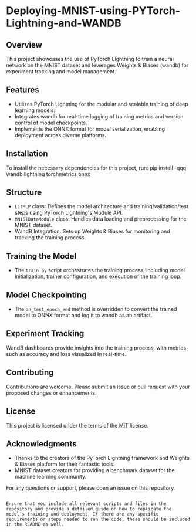 # Deploying-MNIST-using-PYTorch-Lightning-and-WANDB


## Overview
This project showcases the use of PyTorch Lightning to train a neural network on the MNIST dataset and leverages Weights & Biases (wandb) for experiment tracking and model management.

## Features
- Utilizes PyTorch Lightning for the modular and scalable training of deep learning models.
- Integrates wandb for real-time logging of training metrics and version control of model checkpoints.
- Implements the ONNX format for model serialization, enabling deployment across diverse platforms.

## Installation
To install the necessary dependencies for this project, run:
pip install -qqq wandb lightning torchmetrics onnx


## Structure
- `LitMLP` class: Defines the model architecture and training/validation/test steps using PyTorch Lightning's Module API.
- `MNISTDataModule` class: Handles data loading and preprocessing for the MNIST dataset.
- WandB Integration: Sets up Weights & Biases for monitoring and tracking the training process.

## Training the Model
- The `train.py` script orchestrates the training process, including model initialization, trainer configuration, and execution of the training loop.

## Model Checkpointing
- The `on_test_epoch_end` method is overridden to convert the trained model to ONNX format and log it to wandb as an artifact.


## Experiment Tracking
WandB dashboards provide insights into the training process, with metrics such as accuracy and loss visualized in real-time.

## Contributing
Contributions are welcome. Please submit an issue or pull request with your proposed changes or enhancements.

## License
This project is licensed under the terms of the MIT license.

## Acknowledgments
- Thanks to the creators of the PyTorch Lightning framework and Weights & Biases platform for their fantastic tools.
- MNIST dataset creators for providing a benchmark dataset for the machine learning community.

For any questions or support, please open an issue on this repository.
```

Ensure that you include all relevant scripts and files in the repository and provide a detailed guide on how to replicate the model's training and deployment. If there are any specific requirements or steps needed to run the code, these should be included in the README as well.
